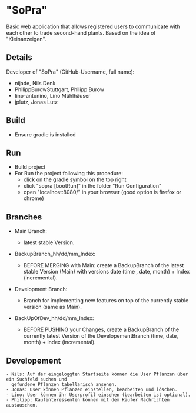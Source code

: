# "SoPra"
Basic web application that allows registered users to communicate with each other to trade second-hand plants. Based on the idea of "Kleinanzeigen".

## Details
Developer of "SoPra" (GitHub-Username, full name):
- nijade, Nils Denk
- PhilippBurowStuttgart, Philipp Burow
- lino-antonino, Lino Mühlhäuser
- jplutz, Jonas Lutz

## Build
- Ensure gradle is installed

## Run
- Build project
- For Run the project following this procedure:
  - click on the gradle symbol on the top right
  - click "sopra [bootRun]" in the folder "Run Configuration"
  - open "localhost:8080/" in your browser (good option is firefox or chrome)

 ## Branches
 
 - Main Branch:
   - latest stable Version.
     
 - BackupBranch_hh/dd/mm_Index:
   - BEFORE MERGING with Main: create a BackupBranch of the latest stable Version (Main) with versions date (time , date, month) + Index (incremental).
     
 - Development Branch:
   - Branch for implementing new features on top of the currently stable version (same as Main).
     
 - BackUpOfDev_hh/dd/mm_Index:
   - BEFORE PUSHING your Changes, create a BackupBranch of the currently latest Version of the DevelopementBranch (time, date, month) + Index (incremental).

 ## Developement
  
    - Nils: Auf der eingeloggten Startseite können die User Pflanzen über ein Suchfeld suchen und
      gefundene Pflanzen tabellarisch ansehen.
    - Jonas: User können Pflanzen einstellen, bearbeiten und löschen.
    - Lino: User können ihr Userprofil einsehen (bearbeiten ist optional).
    - Philipp: Kaufinteressenten können mit dem Käufer Nachrichten austauschen.



